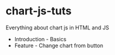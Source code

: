 # chart-js-tuts

Everything about chart js in HTML and JS

- Introduction - Basics
- Feature - Change chart from button
